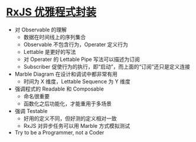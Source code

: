 # [RxJS 优雅程式封装](https://www.youtube.com/watch?v=f1KjK8irCbY)

- 对 Observable 的理解
  - 数据在时间线上的序列集合
  - Observable 不包含行为，Operater 定义行为
  - Lettable 是更好的写法
  - 对 Operater 的 Lettable Pipe 写法可以描述为订阅
  - Subscriber 促使行为的执行，即“启动”，而上面的“订阅”还只是定义连接
- Marble Diagram 在设计和调试中都非常有用
  - 时间为 X 维度，Lettable Sequence 为 Y 维度
- 强调程式的 Readable 和 Composable
  - 命名很重要
  - 函数化之后功能化，才能重用于多场景
- 强调 Testable
  - 好用的定义不同，但好测的定义相对一致
  - RxJS 对异步任务可以用 Marble 方式模拟测试
- Try to be a Programmer, not a Coder
